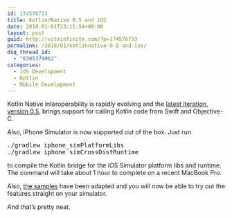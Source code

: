 ```yaml
---
id: 174576733
title: Kotlin/Native 0.5 and iOS
date: 2018-01-01T23:11:54+00:00
layout: post
guid: http://viteinfinite.com/?p=174576733
permalink: /2018/01/kotlinnative-0-5-and-ios/
dsq_thread_id:
  - "6385379962"
categories:
  - iOS Development
  - Kotlin
  - Mobile Development
---
```


Kotlin Native interoperability is rapidly evolving and the [latest iteration, version 0.5](https://github.com/JetBrains/kotlin-native/releases/tag/v0.5), brings support for calling Kotlin code from Swift and Objective-C.

<!--more-->

Also, iPhone Simulator is now supported out of the box. Just run

<pre class="lang:sh decode:true">./gradlew iphone_simPlatformLibs
./gradlew iphone_simCrossDistRuntime</pre>

to compile the Kotlin bridge for the iOS Simulator platform libs and runtime. The command will take about 1 hour to complete on a recent MacBook Pro.

Also, [the samples](https://github.com/JetBrains/kotlin-native/tree/master/samples) have been adapted and you will now be able to try out the features straight on your simulator.

And that’s pretty neat.